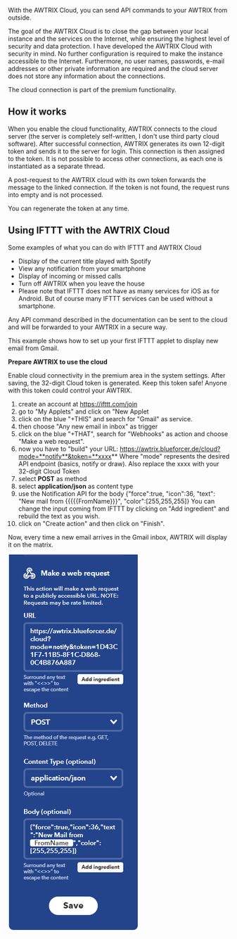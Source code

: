 With the AWTRIX Cloud, you can send API commands to your AWTRIX from outside.  
  
The goal of the AWTRIX Cloud is to close the gap between your local instance and the services on the Internet, while ensuring the highest level of security and data protection. I have developed the AWTRIX Cloud with security in mind. No further configuration is required to make the instance accessible to the Internet. Furthermore, no user names, passwords, e-mail addresses or other private information are required and the cloud server does not store any information about the connections.  
  
The cloud connection is part of the premium functionality.  
  
## How it works

When you enable the cloud functionality, AWTRIX connects to the cloud server (the server is completely self-written, I don't use third party cloud software). After successful connection, AWTRIX generates its own 12-digit token and sends it to the server for login. This connection is then assigned to the token. It is not possible to access other connections, as each one is instantiated as a separate thread.

A post-request to the AWTRIX cloud with its own token forwards the message to the linked connection. If the token is not found, the request runs into empty and is not processed.

You can regenerate the token at any time. 


## Using IFTTT with the AWTRIX Cloud

Some examples of what you can do with IFTTT and AWTRIX Cloud

- Display of the current title played with Spotify
- View any notification from your smartphone
- Display of incoming or missed calls
- Turn off AWTRIX when you leave the house
- Please note that IFTTT does not have as many services for iOS as for Android. But of course many IFTTT services can be used without a smartphone.


Any API command described in the documentation can be sent to the cloud and will be forwarded to your AWTRIX in a secure way.

This example shows how to set up your first IFTTT applet to display new email from Gmail.

**Prepare AWTRIX to use the cloud**

Enable cloud connectivity in the premium area in the system settings.
After saving, the 32-digit Cloud token is generated. Keep this token safe! Anyone with this token could control your AWTRIX.

   1. create an account at https://ifttt.com/join
   2. go to "My Applets" and click on "New Applet
   3. click on the blue "+THIS" and search for "Gmail" as service.
   4. then choose "Any new email in inbox" as trigger
   5. click on the blue "+THAT", search for "Webhooks" as action and choose "Make a web request".
   6. now you have to "build" your URL:
    https://awtrix.blueforcer.de/cloud?mode=**notify**&token=**xxxx**
    Where "mode" represents the desired API endpoint (basics, notify or draw). Also replace the xxxx with your 32-digit Cloud Token
   7. select **POST** as method
   8. select **application/json** as content type
   9. use the Notification API for the body
    {"force":true, "icon":36, "text": "New mail from {{{{{FromName}}}", "color":[255,255,255]}
    You can change the input coming from IFTTT by clicking on "Add ingredient" and rebuild the text as you wish.
   10. click on "Create action" and then click on "Finish".

Now, every time a new email arrives in the Gmail inbox, AWTRIX will display it on the matrix.

![AWTRIX Pro](\assets\ifttt.png)